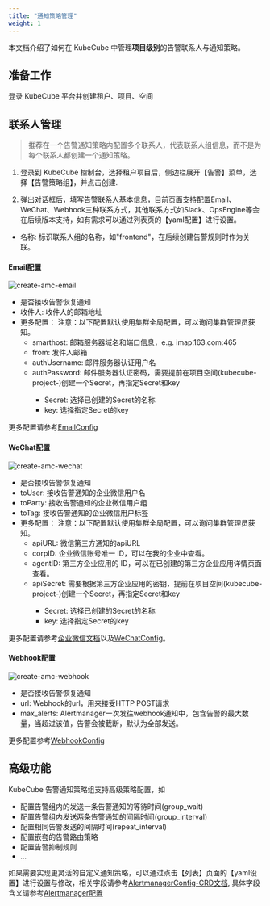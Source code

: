 ```yaml
---
title: "通知策略管理"
weight: 1
---
```


本文档介绍了如何在 KubeCube 中管理**项目级别**的告警联系人与通知策略。

## 准备工作

登录 KubeCube 平台并创建租户、项目、空间

## 联系人管理

> 推荐在一个告警通知策略内配置多个联系人，代表联系人组信息，而不是为每个联系人都创建一个通知策略。

1. 登录到 KubeCube 控制台，选择租户项目后，侧边栏展开【告警】菜单，选择【告警策略组】，并点击创建.

2. 弹出对话框后，填写告警联系人基本信息，目前页面支持配置Email、WeChat、Webhook三种联系方式，其他联系方式如Slack、OpsEngine等会在后续版本支持，如有需求可以通过列表页的【yaml配置】进行设置。

- 名称: 标识联系人组的名称，如"frontend"，在后续创建告警规则时作为关联。

#### Email配置

![create-amc-email](/imgs/user-guide/alerting/create-amc-email.png)

- 是否接收告警恢复通知
- 收件人: 收件人的邮箱地址
- 更多配置：
注意：以下配置默认使用集群全局配置，可以询问集群管理员获知。
  - smarthost: 邮箱服务器域名和端口信息，e.g. imap.163.com:465
  - from: 发件人邮箱
  - authUsername: 邮件服务器认证用户名
  - authPassword: 邮件服务器认证密码，需要提前在项目空间(kubecube-project-<project-name>)创建一个Secret，再指定Secret和key
    - Secret: 选择已创建的Secret的名称
    - key: 选择指定Secret的key

更多配置请参考[EmailConfig](https://github.com/prometheus-operator/prometheus-operator/blob/master/Documentation/api.md#emailconfig)

#### WeChat配置
![create-amc-wechat](/imgs/user-guide/alerting/create-amc-wechat.png)
- 是否接收告警恢复通知
- toUser: 接收告警通知的企业微信用户名
- toParty: 接收告警通知的企业微信用户组
- toTag: 接收告警通知的企业微信用户标签
- 更多配置：
注意：以下配置默认使用集群全局配置，可以询问集群管理员获知。
  - apiURL: 微信第三方通知的apiURL
  - corpID: 企业微信账号唯一 ID，可以在我的企业中查看。
  - agentID: 第三方企业应用的 ID，可以在已创建的第三方企业应用详情页面查看。
  - apiSecret: 需要根据第三方企业应用的密钥，提前在项目空间(kubecube-project-<project-name>)创建一个Secret，再指定Secret和key
    - Secret: 选择已创建的Secret的名称
    - key: 选择指定Secret的key

更多配置请参考[企业微信文档](https://work.weixin.qq.com/api/doc/#10167/%E6%96%87%E6%9C%AC%E6%B6%88%E6%81%AF)以及[WeChatConfig](https://github.com/prometheus-operator/prometheus-operator/blob/master/Documentation/api.md#wechatconfig)。


#### Webhook配置
![create-amc-webhook](/imgs/user-guide/alerting/create-amc-webhook.png)
- 是否接收告警恢复通知
- url: Webhook的url，用来接受HTTP POST请求
- max_alerts: Alertmanager一次发往webhook通知中，包含告警的最大数量，当超过该值，告警会被截断，默认为全部发送。

更多配置参考[WebhookConfig](https://github.com/prometheus-operator/prometheus-operator/blob/master/Documentation/api.md#webhookconfig)


## 高级功能

KubeCube 告警通知策略组支持高级策略配置，如
- 配置告警组内的发送一条告警通知的等待时间(group_wait)
- 配置告警组内发送两条告警通知的间隔时间(group_interval)
- 配置相同告警发送的间隔时间(repeat_interval)
- 配置嵌套的告警路由策略
- 配置告警抑制规则
- ...

如果需要实现更灵活的自定义通知策略，可以通过点击【列表】页面的【yaml设置】进行设置与修改，相关字段请参考[AlertmanagerConfig-CRD文档](https://github.com/prometheus-operator/prometheus-operator/blob/master/Documentation/api.md#alertmanagerconfig), 具体字段含义请参考[Alertmanager配置](https://prometheus.io/docs/alerting/latest/configuration/)

